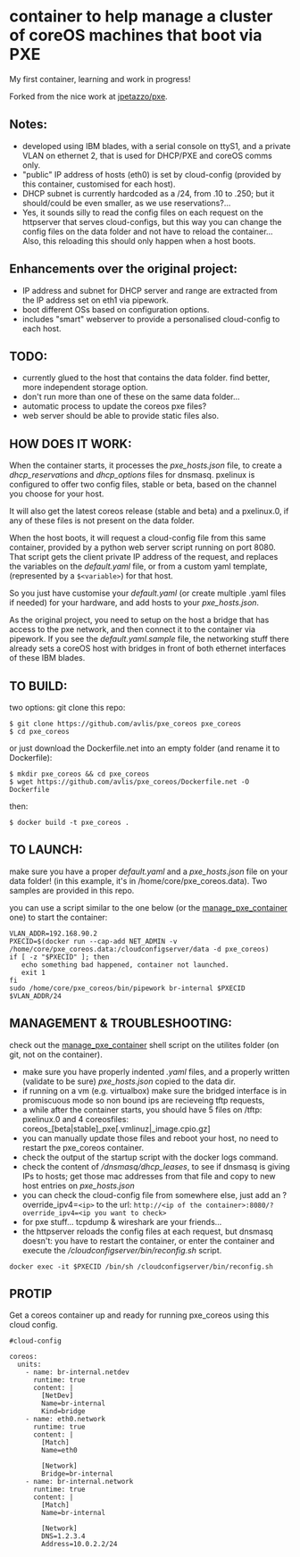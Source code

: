 # container to help manage a cluster of coreOS machines that boot via PXE
My first container, learning and work in progress!

Forked from the nice work at [jpetazzo/pxe](https://github.com/jpetazzo/pxe). 

## Notes:
- developed using IBM blades, with a serial console on ttyS1, and a private VLAN on ethernet 2, that is used for DHCP/PXE and coreOS comms only.
- "public" IP address of hosts (eth0) is set by cloud-config (provided by this container, customised for each host).
- DHCP subnet is currently hardcoded as a /24, from .10 to .250; but it should/could be even smaller, as we use reservations?... 
- Yes, it sounds silly to read the config files on each request on the httpserver that serves cloud-configs, but this way you can change the config files on the data folder and not have to reload the container...  Also, this reloading this should only happen when a host boots.

## Enhancements over the original project:
- IP address and subnet for DHCP server and range are extracted from the IP address set on eth1 via pipework.
- boot different OSs based on configuration options.
- includes "smart" webserver to provide a personalised cloud-config to each host.
 
## TODO:
- currently glued to the host that contains the data folder. find better, more independent storage option.
- don't run more than one of these on the same data folder...
- automatic process to update the coreos pxe files?
- web server should be able to provide static files also.

## HOW DOES IT WORK:
When the container starts, it processes the *pxe_hosts.json* file, to create a *dhcp_reservations* and *dhcp_options* files for dnsmasq.
pxelinux is configured to offer two config files, stable or beta, based on the channel you choose for your host. 

It will also get the latest coreos release (stable and beta) and a pxelinux.0, if any of these files is not present on the data folder.

When the host boots, it will request a cloud-config file from this same container, provided by a python web server script running on port 8080.
That script gets the client private IP address of the request, and replaces the variables on the *default.yaml* file, or from a custom yaml template, (represented by a `$<variable>`) for that host.
  
So you just have customise your *default.yaml* (or create multiple .yaml files if needed) for your hardware, and add hosts to your *pxe_hosts.json*.

As the original project, you need to setup on the host a bridge that has access to the pxe network, and then connect it to the container via pipework. If you see the *default.yaml.sample* file, the networking stuff there already sets a coreOS host with bridges in front of both ethernet interfaces of these IBM blades. 

## TO BUILD:
two options: git clone this repo: 
```
$ git clone https://github.com/avlis/pxe_coreos pxe_coreos
$ cd pxe_coreos
```
or just download the Dockerfile.net into an empty folder (and rename it to Dockerfile):
```
$ mkdir pxe_coreos && cd pxe_coreos
$ wget https://github.com/avlis/pxe_coreos/Dockerfile.net -O Dockerfile
 ```
 
then:
```
$ docker build -t pxe_coreos .
```

## TO LAUNCH:

make sure you have a proper *default.yaml* and a *pxe_hosts.json* file on your data folder!
(in this example, it's in /home/core/pxe_coreos.data). Two samples are provided in this repo.

you can use a script similar to the one below (or the [manage_pxe_container](https://github.com/avlis/pxe_coreos/blob/master/utilities/manage_pxe_container) one) to start the container:
```#!/bin/bash
VLAN_ADDR=192.168.90.2
PXECID=$(docker run --cap-add NET_ADMIN -v /home/core/pxe_coreos.data:/cloudconfigserver/data -d pxe_coreos)
if [ -z "$PXECID" ]; then
   echo something bad happened, container not launched.
   exit 1
fi
sudo /home/core/pxe_coreos/bin/pipework br-internal $PXECID $VLAN_ADDR/24
```

## MANAGEMENT & TROUBLESHOOTING:

check out the [manage_pxe_container](https://github.com/avlis/pxe_coreos/blob/master/utilities/manage_pxe_container) shell script on the utilites folder (on git, not on the container).

- make sure you have properly indented *.yaml* files, and a properly written (validate to be sure) *pxe_hosts.json* copied to the data dir.
- if running on a vm (e.g. virtualbox) make sure the bridged interface is in promiscuous mode so non bound ips are recieveing tftp requests,
- a while after the container starts, you should have 5 files on <data folder>/tftp: pxelinux.0 and 4 coreosfiles:  coreos_[beta|stable]_pxe[.vmlinuz|_image.cpio.gz]
- you can manually update those files and reboot your host, no need to restart the pxe_coreos container.
- check the output of the startup script with the docker logs command.
- check the content of *<data folder>/dnsmasq/dhcp_leases*, to see if dnsmasq is giving IPs to hosts;
  get those mac addresses from that file and copy to new host entries on *pxe_hosts.json*
- you can check the cloud-config file from somewhere else, just add an ?override_ipv4=`<ip>` to the url:
  `http://<ip of the container>:8080/?override_ipv4=<ip you want to check>`
- for pxe stuff... tcpdump & wireshark are your friends...
- the httpserver reloads the config files at each request, but dnsmasq doesn't: you have to restart the container, or 
  enter the container and execute the */cloudconfigserver/bin/reconfig.sh* script.
```
docker exec -it $PXECID /bin/sh /cloudconfigserver/bin/reconfig.sh
```

## PROTIP

Get a coreos container up and ready for running pxe_coreos using this cloud config.

```
#cloud-config

coreos:
  units:
    - name: br-internal.netdev
      runtime: true
      content: |
        [NetDev]
        Name=br-internal
        Kind=bridge
    - name: eth0.network
      runtime: true
      content: |
        [Match]
        Name=eth0

        [Network]
        Bridge=br-internal
    - name: br-internal.network
      runtime: true
      content: |
        [Match]
        Name=br-internal

        [Network]
        DNS=1.2.3.4
        Address=10.0.2.2/24
```
